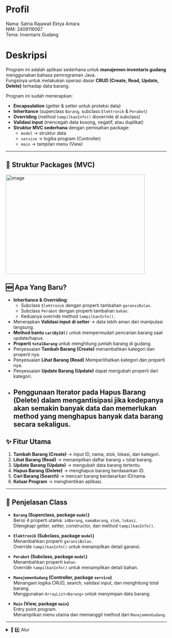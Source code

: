 # Profil
Nama: Satria Rajawali Ektya Antara\
NIM: 2409116067\
Tema: Inventaris Gudang

# Deskripsi
Program ini adalah aplikasi sederhana untuk **manajemen inventaris gudang** menggunakan bahasa pemrograman Java.  
Fungsinya untuk melakukan operasi dasar **CRUD (Create, Read, Update, Delete)** terhadap data barang.  

Program ini sudah menerapkan:
- **Encapsulation** (getter & setter untuk proteksi data)  
- **Inheritance** (superclass `Barang`, subclass `Elektronik` & `Perabot`)  
- **Overriding** (method `tampilkanInfo()` dioverride di subclass)  
- **Validasi input** (mencegah data kosong, negatif, atau duplikat)  
- **Struktur MVC sederhana** dengan pemisahan package:  
  - `model` → struktur data  
  - `service` → logika program (Controller)  
  - `main` → tampilan menu (View)

---

## 📂 Struktur Packages (MVC)
<img width="435" height="310" alt="image" src="https://github.com/user-attachments/assets/a8c5ea51-43d3-4ced-9c49-7e53f7d83468" />

## 🆕 Apa Yang Baru?
- **Inheritance & Overriding**:  
  - Subclass `Elektronik` dengan properti tambahan `garansiBulan`.  
  - Subclass `Perabot` dengan properti tambahan `bahan`.  
  - Keduanya override method `tampilkanInfo()`.  
- Menerapkan **Validasi input  di setter** → data lebih aman dari manipulasi langsung.  
- **Method bantu `cariById()`** untuk mempermudah pencarian barang saat update/hapus.  
- **Properti `totalBarang`** untuk menghitung jumlah barang di gudang.
- Penyesuaian **Tambah Barang (Create)** menambahkan kategori dan properti nya.   
- Penyesuaian **Lihat Barang (Read)** Memperlihatkan kategori dan properti nya. 
- Penyesuaian **Update Barang (Update)** dapat mengubah properti dari kategori.
- Penggunaan **Iterator pada Hapus Barang (Delete)** dalam mengantisipasi jika kedepanya akan semakin banyak data dan memerlukan method yang menghapus banyak data barang secara sekaligus.
  ---
## ✨ Fitur Utama
1. **Tambah Barang (Create)** → input ID, nama, stok, lokasi, dan kategori.  
2. **Lihat Barang (Read)** → menampilkan daftar barang + total barang.  
3. **Update Barang (Update)** → mengubah data barang tertentu.  
4. **Hapus Barang (Delete)** → menghapus barang berdasarkan ID.  
5. **Cari Barang (Search)** → mencari barang berdasarkan ID/nama.  
6. **Keluar Program** → menghentikan aplikasi.  
---

## 📂 Penjelasan Class
- **`Barang` (Superclass, package `model`)**  
  Berisi 4 properti utama: `idBarang`, `namaBarang`, `stok`, `lokasi`.  
  Dilengkapi getter, setter, constructor, dan method `tampilkanInfo()`.  

- **`Elektronik` (Subclass, package `model`)**  
  Menambahkan properti `garansiBulan`.  
  Override `tampilkanInfo()` untuk menampilkan detail garansi.  

- **`Perabot` (Subclass, package `model`)**  
  Menambahkan properti `bahan`.  
  Override `tampilkanInfo()` untuk menampilkan detail bahan.  

- **`ManajemenGudang` (Controller, package `service`)**  
  Menangani logika CRUD, search, validasi input, dan menghitung total barang.  
  Menggunakan `ArrayList<Barang>` untuk menyimpan data barang.  

- **`Main` (View, package `main`)**  
  Entry point program.  
  Menampilkan menu utama dan memanggil method dari `ManajemenGudang`.  
---

<details>
  <summary> 🌊 #️⃣ Alur </summary>

## Menu Awal
  <img width="359" height="292" alt="image" src="https://github.com/user-attachments/assets/90205372-8a02-4f58-907f-4ca622d43cee" /> 
<img width="377" height="237" alt="image" src="https://github.com/user-attachments/assets/8e6d4694-db16-4a06-acad-06db3fd8b241" /> 





Program dimulai dengan tampilan menu swicth case yang mempunyai validasi input user diminta menginput pilihan angka dari 1-6 untuk navigasi.

---
## 1️⃣ Create
Pada menu **Create**, pertama-tama akan ditampilkan daftar barang.  
User diminta memasukkan **ID barang** → sistem akan mengecek apakah ID sudah ada atau belum.  

- Jika **ID sudah ada** → kembali ke menu awal dengan pesan *"ID sudah ada"*.  
- Jika **ID belum ada** → lanjut mengisi `nama`, `stok`, `lokasi`, `kategori`, dan properti dari kategori.  
  - **Elektronik** → memiliki properti *garansi (bulan)*.  
  - **Perabot** → memiliki properti *bahan*.  

✅ Validasi input:  
- ID tidak boleh kosong/spasi.  
- Nama/lokasi tidak boleh kosong.  
- Stok hanya bisa angka bulat positif (tidak boleh negatif/koma).  

**Tampilan:**

![Create Menu](https://github.com/user-attachments/assets/e0a19106-40d1-4b3d-ba6b-ae6d7ec8f94b)  
![Input ID](https://github.com/user-attachments/assets/a67ecab7-3a0f-460b-a661-b689a85a5681)  
![Validasi ID](https://github.com/user-attachments/assets/364315bd-4343-484e-a760-19190bc0618d)  
![Input Nama](https://github.com/user-attachments/assets/4aa27f2b-006a-4a3a-ac1b-a66bcb8f7c3a)  
![Input Stok](https://github.com/user-attachments/assets/6567359c-dfca-4b77-9314-947c7c52a7c3)  
![Input Lokasi](https://github.com/user-attachments/assets/a1a2e822-6d0c-48fe-8484-1e2f65499f43)  
![Input Kategori](https://github.com/user-attachments/assets/993eb772-28ab-440d-9057-373185155491)  
![Properti Elektronik/Perabot](https://github.com/user-attachments/assets/aab7b1a5-33a8-435e-8cfe-04380a5d277b)  
![Validasi Kosong](https://github.com/user-attachments/assets/f8e6a38c-be2b-4d80-ad91-e8076d2e784c)  
![Validasi Angka](https://github.com/user-attachments/assets/2859f882-4938-4d10-b19e-6e6410157f90)  

---

## 2️⃣ Read
Menu **Read** digunakan untuk melihat daftar barang beserta total barang.  
Sekarang daftar sudah menampilkan kategori masing-masing barang.

**Tampilan:**

![Read Menu](https://github.com/user-attachments/assets/222c36b2-099e-42db-ae94-89b550ff618a)  
![Total Barang](https://github.com/user-attachments/assets/854649c0-0943-4bca-83fc-19bb8254feaa)  

---

## 3️⃣ Update
Pada menu **Update**, pertama-tama daftar barang akan ditampilkan.  
User diminta memasukkan **ID barang** → sistem mengecek apakah ID ada atau tidak.  

- Jika **ID ada** → lanjut ke tahap pengisian data baru.  
- Jika **ID tidak ada** → kembali ke menu awal dengan pesan *"Barang tidak ditemukan"*.  

✅ Validasi:  
- Input kosong → data lama tetap dipakai.  
- Stok tetap harus angka bulat positif.  

**Tampilan:**

![Update Menu](https://github.com/user-attachments/assets/1e27ce59-a320-4ac7-8d3f-93a35814cb8b)  
![Input ID Update](https://github.com/user-attachments/assets/6feeeedd-07c9-4183-9306-d31314b49535)  
![Validasi ID Tidak Ada](https://github.com/user-attachments/assets/af659082-c6d3-4c96-ba5b-aac58e0d6635)  
![Input Nama Update](https://github.com/user-attachments/assets/f920ccb0-131c-4168-a935-eed6feec0a77)  
![Input Stok Update](https://github.com/user-attachments/assets/029c3c01-3710-4a1d-be08-aab4c87b8282)  
![Input Lokasi Update](https://github.com/user-attachments/assets/00151bcd-e057-4cb2-a49d-ffdf4faaa053)  

**Hasil:**

![Update Result](https://github.com/user-attachments/assets/9d59354d-030f-4492-90c1-5ae7bf00dcb8)  

---

## 4️⃣ Delete
Menu **Delete** akan menampilkan daftar barang.  
User diminta memasukkan **ID barang** yang ingin dihapus.  

- Jika **ID ada** → barang dihapus.  
- Jika **ID tidak ada** → kembali ke menu awal dengan pesan *"Barang tidak ditemukan"*.  

**Tampilan:**

![Delete Menu](https://github.com/user-attachments/assets/fd7a686a-05c8-495b-9950-8e0bbfb643fe)  
![Delete Confirm](https://github.com/user-attachments/assets/a6e02bc7-f549-4d63-95dc-5350d87c2f1f)  
![Delete Result](https://github.com/user-attachments/assets/1f277fef-843c-45bd-95ae-b4425fba0f97)  

---

## 5️⃣ Search
Menu **Search** digunakan untuk mencari barang berdasarkan **ID** atau **Nama**.  

- Jika input kosong → kembali ke menu awal dengan pesan *"Kata kunci tidak boleh kosong"*.  
- Jika ditemukan → tampilkan hasil pencarian.  
- Jika tidak ditemukan → tampil pesan *"Barang tidak ditemukan"*.  

**Tampilan:**

![Search Input](https://github.com/user-attachments/assets/d6605979-1d24-49cb-9f39-df421390ae89)  
![Search Result](https://github.com/user-attachments/assets/47934252-d1d5-4844-ac92-0f9bce812573)  
![Search Hasil 2](https://github.com/user-attachments/assets/66408e42-3f9d-4a60-a9da-a52655351fe9)  
![Search Error](https://github.com/user-attachments/assets/07d1253c-9de6-4a39-a076-09400b90f10a)  

---

## 6️⃣ Exit
Menu **Exit** digunakan untuk keluar dari program.  

**Tampilan:**

![Exit Menu](https://github.com/user-attachments/assets/6cf874d8-7003-418b-a314-51ebff3f35ea) 
</details>
